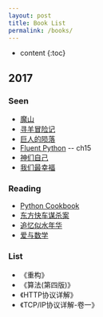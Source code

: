 ```yaml
---
layout: post
title: Book List
permalink: /books/
---
```


* content
{:toc}



2017
-----------------------------------------------------------------

### Seen
+ [魔山](https://book.douban.com/subject/1770990/ "魔山")
+ [寻羊冒险记](https://book.douban.com/subject/1031740/ "寻羊冒险记")
+ [巨人的陨落](https://book.douban.com/subject/26698660/ "Fall of Giants")
+ [Fluent Python](http://shop.oreilly.com/product/0636920032519.do "Fluent Python") -- ch15
+ [神们自己](https://book.douban.com/subject/26264967/ "神们自己")
+ [我们最幸福](https://zh.wikipedia.org/wiki/%E6%88%91%E5%80%91%E6%9C%80%E5%B9%B8%E7%A6%8F%EF%BC%9A%E5%8C%97%E9%9F%93%E4%BA%BA%E6%B0%91%E7%9A%84%E7%9C%9F%E5%AF%A6%E7%94%9F%E6%B4%BB)


### Reading
+ [Python Cookbook](http://shop.oreilly.com/product/0636920027072.do "Python Cookbook")
+ [东方快车谋杀案](https://book.douban.com/subject/1827374/)
+ [追忆似水年华](https://book.douban.com/subject/1983479/)
+ [爱与数学](https://book.douban.com/subject/26740091/)

### List
+ 《重构》
+ 《算法(第四版)》
+ 《HTTP协议详解》
+ 《TCP/IP协议详解-卷一》
